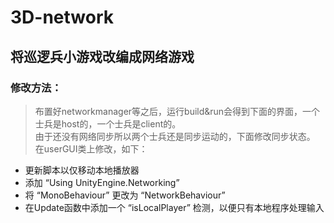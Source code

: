 # 3D-network
## 将巡逻兵小游戏改编成网络游戏
### 修改方法：
> 布置好networkmanager等之后，运行build&run会得到下面的界面，一个士兵是host的，一个士兵是client的。  
> 由于还没有网络同步所以两个士兵还是同步运动的，下面修改同步状态。  
> 在userGUI类上修改，如下：  
>   
* 更新脚本以仅移动本地播放器  
* 添加 “Using UnityEngine.Networking”  
* 将 “MonoBehaviour” 更改为 “NetworkBehaviour”  
* 在Update函数中添加一个 “isLocalPlayer” 检测，以便只有本地程序处理输入  


